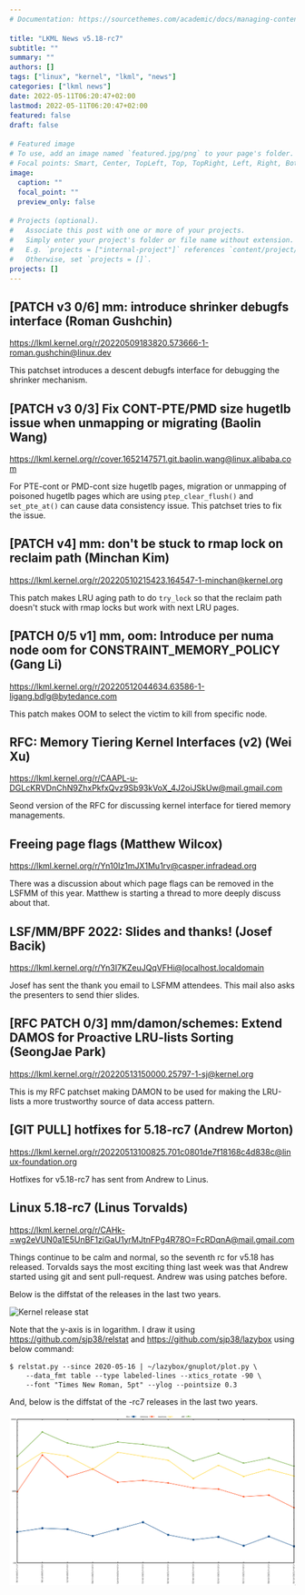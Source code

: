 ```yaml
---
# Documentation: https://sourcethemes.com/academic/docs/managing-content/

title: "LKML News v5.18-rc7"
subtitle: ""
summary: ""
authors: []
tags: ["linux", "kernel", "lkml", "news"]
categories: ["lkml news"]
date: 2022-05-11T06:20:47+02:00
lastmod: 2022-05-11T06:20:47+02:00
featured: false
draft: false

# Featured image
# To use, add an image named `featured.jpg/png` to your page's folder.
# Focal points: Smart, Center, TopLeft, Top, TopRight, Left, Right, BottomLeft, Bottom, BottomRight.
image:
  caption: ""
  focal_point: ""
  preview_only: false

# Projects (optional).
#   Associate this post with one or more of your projects.
#   Simply enter your project's folder or file name without extension.
#   E.g. `projects = ["internal-project"]` references `content/project/deep-learning/index.md`.
#   Otherwise, set `projects = []`.
projects: []
---
```


[PATCH v3 0/6] mm: introduce shrinker debugfs interface (Roman Gushchin)
------------------------------------------------------------------------

https://lkml.kernel.org/r/20220509183820.573666-1-roman.gushchin@linux.dev

This patchset introduces a descent debugfs interface for debugging the shrinker
mechanism.


[PATCH v3 0/3] Fix CONT-PTE/PMD size hugetlb issue when unmapping or migrating (Baolin Wang)
--------------------------------------------------------------------------------------------

https://lkml.kernel.org/r/cover.1652147571.git.baolin.wang@linux.alibaba.com

For PTE-cont or PMD-cont size hugetlb pages, migration or unmapping of poisoned
hugetlb pages which are using `ptep_clear_flush()` and `set_pte_at()` can cause
data consistency issue.  This patchset tries to fix the issue.


[PATCH v4] mm: don't be stuck to rmap lock on reclaim path (Minchan Kim)
------------------------------------------------------------------------

https://lkml.kernel.org/r/20220510215423.164547-1-minchan@kernel.org

This patch makes LRU aging path to do `try_lock` so that the reclaim path
doesn't stuck with rmap locks but work with next LRU pages.


[PATCH 0/5 v1] mm, oom: Introduce per numa node oom for CONSTRAINT_MEMORY_POLICY (Gang Li)
------------------------------------------------------------------------------------------

https://lkml.kernel.org/r/20220512044634.63586-1-ligang.bdlg@bytedance.com

This patch makes OOM to select the victim to kill from specific node.


RFC: Memory Tiering Kernel Interfaces (v2) (Wei Xu)
---------------------------------------------------

https://lkml.kernel.org/r/CAAPL-u-DGLcKRVDnChN9ZhxPkfxQvz9Sb93kVoX_4J2oiJSkUw@mail.gmail.com

Seond version of the RFC for discussing kernel interface for tiered memory
managements.


Freeing page flags (Matthew Wilcox)
-----------------------------------

https://lkml.kernel.org/r/Yn10Iz1mJX1Mu1rv@casper.infradead.org

There was a discussion about which page flags can be removed in the LSFMM of
this year.  Matthew is starting a thread to more deeply discuss about that.


LSF/MM/BPF 2022: Slides and thanks! (Josef Bacik)
-------------------------------------------------

https://lkml.kernel.org/r/Yn3I7KZeuJQqVFHi@localhost.localdomain

Josef has sent the thank you email to LSFMM attendees.  This mail also asks the
presenters to send thier slides.


[RFC PATCH 0/3] mm/damon/schemes: Extend DAMOS for Proactive LRU-lists Sorting (SeongJae Park)
----------------------------------------------------------------------------------------------

https://lkml.kernel.org/r/20220513150000.25797-1-sj@kernel.org

This is my RFC patchset making DAMON to be used for making the LRU-lists a more
trustworthy source of data access pattern.


[GIT PULL] hotfixes for 5.18-rc7 (Andrew Morton)
------------------------------------------------

https://lkml.kernel.org/r/20220513100825.701c0801de7f18168c4d838c@linux-foundation.org

Hotfixes for v5.18-rc7 has sent from Andrew to Linus.


Linux 5.18-rc7 (Linus Torvalds)
-------------------------------

https://lkml.kernel.org/r/CAHk-=wg2eVUN0a1E5UnBF1ziGaU1yrMJtnFPg4R78O=FcRDqnA@mail.gmail.com

Things continue to be calm and normal, so the seventh rc for v5.18 has
released.  Torvalds says the most exciting thing last week was that Andrew
started using git and sent pull-request.  Andrew was using patches before.

Below is the diffstat of the releases in the last two years.

![Kernel release stat](/img/kernel_release_stat/v5.7-rc6..v5.18-rc7.png)

Note that the y-axis is in logarithm.  I draw it using
https://github.com/sjp38/relstat and https://github.com/sjp38/lazybox using
below command:

    $ relstat.py --since 2020-05-16 | ~/lazybox/gnuplot/plot.py \
	    --data_fmt table --type labeled-lines --xtics_rotate -90 \
	    --font "Times New Roman, 5pt" --ylog --pointsize 0.3

And, below is the diffstat of the -rc7 releases in the last two years.

![rc2 release stat](/img/kernel_release_stat/v5.18-rc7-only.png)
